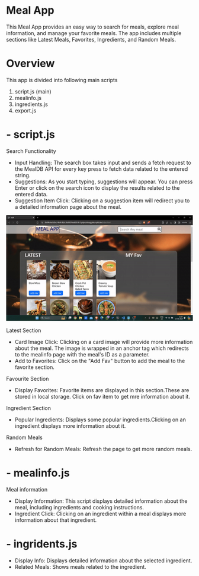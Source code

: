 # Meal App

This Meal App provides an easy way to search for meals, explore meal information, and manage your favorite meals. The app includes multiple sections like Latest Meals, Favorites, Ingredients, and Random Meals.

# Overview
This app is divided into following main scripts
1. script.js (main)
2. mealinfo.js
3. ingredients.js
4. export.js


# - script.js

Search Functionality

* Input Handling: The search box takes input and sends a fetch request to the MealDB API for every key press to fetch data related to the entered string.
* Suggestions: As you start typing, suggestions will appear. You can press Enter or click on the search icon to display the results related to the entered data.
* Suggestion Item Click: Clicking on a suggestion item will redirect you to a detailed information page about the meal.

![](https://github.com/11shazam11/Meal/blob/main/ezgif.com-video-to-gif-converter.gif)

Latest Section

* Card Image Click: Clicking on a card image will provide more information about the meal. The image is wrapped in an anchor tag which redirects to the mealinfo page with the meal's ID as a parameter.
* Add to Favorites: Click on the "Add Fav" button to add the meal to the favorite section.

Favourite Section

* Display Favorites: Favorite items are displayed in this section.These are stored in local storage. Click on fav item to get mre information about it.


Ingredient Section 

* Popular Ingredients: Displays some popular ingredients.Clicking on an ingredient displays more information about it.

Random Meals

* Refresh for Random Meals: Refresh the page to get more random meals.

# - mealinfo.js

Meal information

* Display Information: This script displays detailed information about the meal, including ingredients and cooking instructions.
* Ingredient Click: Clicking on an ingredient within a meal displays more information about that ingredient.

# - ingridents.js

* Display Info: Displays detailed information about the selected ingredient.
* Related Meals: Shows meals related to the ingredient.
